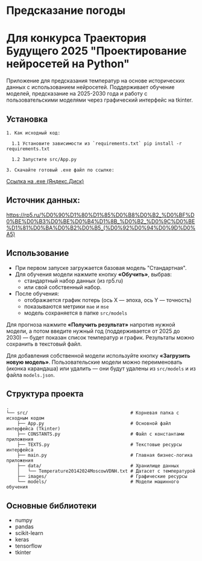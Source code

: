 # Предсказание погоды
# Для конкурса Траектория Будущего 2025 "Проектирование нейросетей на Python"

Приложение для предсказания температур на основе исторических данных с использованием нейросетей. Поддерживает обучение моделей, предсказание на 2025-2030 года и работу с пользовательскими моделями через графический интерфейс на tkinter.

## Установка

```plaintext
1. Как исходный код:

  1.1 Установите зависимости из `requirements.txt` pip install -r requirements.txt

  1.2 Запустите src/App.py

3. Скачайте готовый .exe файл по ссылке:
```

[Ссылка на .exe (Яндекс.Диск)](https://disk.yandex.ru/d/7syoK7R71PYr-g)

## Источник данных:
https://rp5.ru/%D0%90%D1%80%D1%85%D0%B8%D0%B2_%D0%BF%D0%BE%D0%B3%D0%BE%D0%B4%D1%8B_%D0%B2_%D0%9C%D0%BE%D1%81%D0%BA%D0%B2%D0%B5_(%D0%92%D0%94%D0%9D%D0%A5)

## Использование

- При первом запуске загружается базовая модель "Стандартная".
- Для обучения модели нажмите кнопку **«Обучить»**, выбрав:
  - стандартный набор данных (из rp5.ru)
  - или свой собственный набор.
- После обучения:
  - отображается график потерь (ось X — эпоха, ось Y — точность)
  - показываются метрики `mae` и `mse`
  - модель сохраняется в папке `src/models`

Для прогноза нажмите **«Получить результат»** напротив нужной модели, а потом введите нужный год (поддерживается от 2025 до 2030) — будет показан список температур и график. Результаты можно сохранить в текстовый файл.

Для добавления собственной модели используйте кнопку **«Загрузить новую модель»**. Пользовательские модели можно переименовать (иконка карандаша) или удалить — они будут удалены из `src/models` и из файла `models.json`.

## Структура проекта

```plaintext
.
└── src/                                      # Корневая папка с исходным кодом
    ├── App.py                                # Основной файл интерфейса (Tkinter)
    ├── CONSTANTS.py                          # Файл с константами приложения
    ├── TEXTS.py                              # Текстовые ресурсы интерфейса
    ├── main.py                               # Главная бизнес-логика приложения
    ├── data/                                 # Хранилище данных
    │   └── Temperature20142024MoscowVDNH.txt # Датасет с температурой
    ├── images/                               # Графические ресурсы
    └── models/                               # Модели машинного обучения
```

## Основные библиотеки

- numpy
- pandas
- scikit-learn
- keras
- tensorflow
- tkinter
